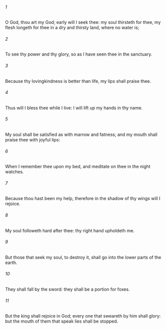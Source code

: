 ###### 1
O God, thou art my God; early will I seek thee: my soul thirsteth for thee, my flesh longeth for thee in a dry and thirsty land, where no water is;

###### 2
To see thy power and thy glory, so as I have seen thee in the sanctuary.

###### 3
Because thy lovingkindness is better than life, my lips shall praise thee.

###### 4
Thus will I bless thee while I live: I will lift up my hands in thy name.

###### 5
My soul shall be satisfied as with marrow and fatness; and my mouth shall praise thee with joyful lips:

###### 6
When I remember thee upon my bed, and meditate on thee in the night watches.

###### 7
Because thou hast been my help, therefore in the shadow of thy wings will I rejoice.

###### 8
My soul followeth hard after thee: thy right hand upholdeth me.

###### 9
But those that seek my soul, to destroy it, shall go into the lower parts of the earth.

###### 10
They shall fall by the sword: they shall be a portion for foxes.

###### 11
But the king shall rejoice in God; every one that sweareth by him shall glory: but the mouth of them that speak lies shall be stopped.


